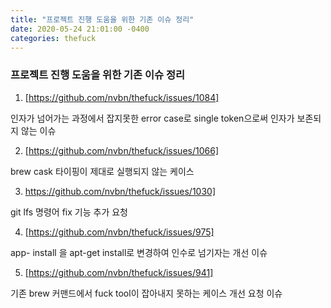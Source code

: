 ```yaml
---
title: "프로젝트 진행 도움을 위한 기존 이슈 정리"
date: 2020-05-24 21:01:00 -0400
categories: thefuck
---
```


### 프로젝트 진행 도움을 위한 기존 이슈 정리

1. [https://github.com/nvbn/thefuck/issues/1084]

인자가 넘어가는 과정에서 잡지못한 error case로 single token으로써 인자가 보존되지 않는 이슈

2. [https://github.com/nvbn/thefuck/issues/1066]

brew cask 타이핑이 제대로 실행되지 않는 케이스

3. https://github.com/nvbn/thefuck/issues/1030]

git lfs 명령어 fix 기능 추가 요청

4. [https://github.com/nvbn/thefuck/issues/975]

app- install 을 apt-get install로 변경하여 인수로 넘기자는 개선 이슈

5. [https://github.com/nvbn/thefuck/issues/941]

기존 brew 커맨드에서 fuck tool이 잡아내지 못하는 케이스 개선 요청 이슈


